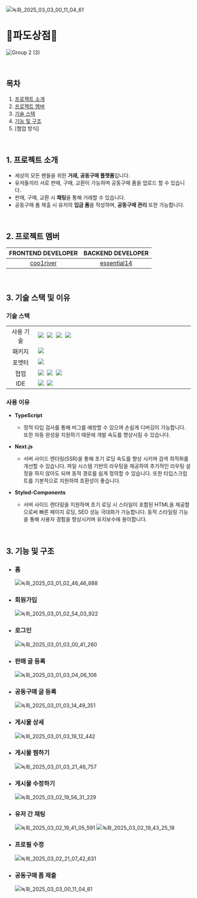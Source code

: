 ![녹화_2025_03_03_00_11_04_61](https://github.com/user-attachments/assets/a4a0d6bb-f37f-4807-b647-3cf1c6d395ff)<h1>🌊파도상점🌊</h1>

![Group 2 (3)](https://github.com/coo1river/PadoStore/assets/122965945/5fe9b7ca-54e5-4d0f-b466-068e56710d98)


<br>

## 목차

1. [프로젝트 소개](#intro)
2. [프로젝트 멤버](#team)
3. [기술 스택](#technology-stack)
4. [기능 및 구조](#function-and-structure)
5. [협업 방식]

<br>

## <span id="intro">1. 프로젝트 소개</span>

- 세상의 모든 팬들을 위한 **거래, 공동구매 플랫폼**입니다.
- 유저들끼리 서로 판매, 구매, 교환이 가능하며 공동구매 폼을 업로드 할 수 있습니다.
- 판매, 구매, 교환 시 **채팅**을 통해 거래할 수 있습니다.
- 공동구매 폼 제출 시 유저의 **입금 폼**을 작성하며, **공동구매 관리** 또한 가능합니다.

<br>

## <span id="team">2. 프로젝트 멤버

| **FRONTEND DEVELOPER** | **BACKEND DEVELOPER** |
| :---------------------:| :-------------------: |
| [coo1river](https://github.com/coo1river) | [essential14](https://github.com/essential14) |


	
<br>

## <span id="technology-stack">3. 기술 스택 및 이유

### 기술 스택

<table>
	<tr>
		<td align="center" width="100px">사용 기술</td>
		<td width="800px">
      <img src="https://img.shields.io/badge/TypeScript-3178C6?style=for-the-badge&logo=TypeScript&logoColor=white"/>&nbsp
		<img src="https://img.shields.io/badge/Next.js-000000?style=for-the-badge&logo=Next.js&logoColor=white"/>&nbsp
		<img src="https://img.shields.io/badge/Zustand-ebc334?style=for-the-badge&logo=Zustand&logoColor=white"/>&nbsp
		<img src="https://img.shields.io/badge/styled--components-DB7093?style=for-the-badge&logo=styled-components&logoColor=white"/>&nbsp
		</td>
	</tr>
	<tr>
		<td align="center">패키지</td>
		<td>
			<img src="https://img.shields.io/badge/npm-CB3837?style=for-the-badge&logo=NPM&logoColor=ffffff"/>&nbsp
		</td>
	</tr>
	<tr>
		<td align="center">포맷터</td>
		<td>
			<img src="https://img.shields.io/badge/Prettier-373338?style=for-the-badge&logo=Prettier&logoColor=ffffff"/>&nbsp
		</td>
	</tr>
	<tr>
		<td align="center">협업</td>
		<td>
			<img src="https://img.shields.io/badge/GitHub-181717?style=for-the-badge&logo=GitHub&logoColor=white"/>&nbsp
			<img src="https://img.shields.io/badge/Notion-5a5d69?style=for-the-badge&logo=Notion&logoColor=white"/>&nbsp
			<img src="https://img.shields.io/badge/Discord-4263f5?style=for-the-badge&logo=Discord&logoColor=white"/>&nbsp
		</td>
	<tr>
		<td align="center">IDE</td>
		<td>
		<img src="https://img.shields.io/badge/VSCode-007ACC?style=for-the-badge&logo=Visual%20Studio%20Code&logoColor=white"/>&nbsp
    <img src="https://img.shields.io/badge/IntelliJ IDEA-000000?style=for-the-badge&logo=intellijidea&logoColor=white"/>&nbsp
	</tr>
</table>

### 사용 이유
- **TypeScript**
  - 정적 타입 검사를 통해 버그를 예방할 수 있으며 손쉽게 디버깅이 가능합니다. 또한 자동 완성을 지원하기 때문에 개발 속도를 향상시킬 수 있습니다.
  
- **Next.js**
  - 서버 사이드 렌더링(SSR)을 통해 초기 로딩 속도를 향상 시키며 검색 최적화를 개선할 수 있습니다. 파일 시스템 기반의 라우팅을 제공하여 추가적인 라우팅 설정을 하지 않아도 되며 동적 경로를 쉽게 정의할 수 있습니다. 또한 타입스크립트를 기본적으로 지원하여 호환성이 좋습니다.

- **Styled-Components**
  - 서버 사이드 렌더링을 지원하며 초기 로딩 시 스타일이 포함된 HTML을 제공함으로써 빠른 페이지 로딩, SEO 성능 극대화가 가능합니다. 동적 스타일링 기능을 통해 사용자 경험을 향상시키며 유지보수에 용이합니다.


 <br>

## <span id="function-and-structure">3. 기능 및 구조

- ### 홈
  ![녹화_2025_03_01_02_46_46_688](https://github.com/user-attachments/assets/9e947728-b114-47de-b67d-72838404adb4)

- ### 회원가입
  ![녹화_2025_03_01_02_54_03_922](https://github.com/user-attachments/assets/123f72ee-3d57-4251-91fa-bd74b18c4bad)

- ### 로그인
  ![녹화_2025_03_01_03_00_41_260](https://github.com/user-attachments/assets/04880e19-f1d1-41ce-b42b-725a44e5151b)

- ### 판매 글 등록
  ![녹화_2025_03_01_03_04_06_106](https://github.com/user-attachments/assets/695a8686-721a-4cfc-956e-314e506b1834)

- ### 공동구매 글 등록
  ![녹화_2025_03_01_03_14_49_351](https://github.com/user-attachments/assets/316e8f9c-eaf2-44b2-ba8b-e1bb8f1b6a16)

- ### 게시물 상세
  ![녹화_2025_03_01_03_19_12_442](https://github.com/user-attachments/assets/11347877-f865-4cdf-8989-940428ec294e)

- ### 게시물 찜하기
  ![녹화_2025_03_01_03_21_46_757](https://github.com/user-attachments/assets/a6e99022-9b1c-4386-987c-3011df97fca0)

- ### 게시물 수정하기
  ![녹화_2025_03_02_19_56_31_229](https://github.com/user-attachments/assets/bb02e0b8-732e-41db-b275-b15974cc968a)

- ### 유저 간 채팅
  ![녹화_2025_03_02_19_41_05_591](https://github.com/user-attachments/assets/9219548a-5ef5-4bea-8156-da8258e76e0e)
  ![녹화_2025_03_02_19_43_25_18](https://github.com/user-attachments/assets/779d771a-ae19-4f3e-82f0-6b270c63d769)

- ### 프로필 수정
  ![녹화_2025_03_02_21_07_42_631](https://github.com/user-attachments/assets/a65a6ac4-60ea-43da-abf4-6f8e8d6f9910)

- ### 공동구매 폼 제출
  ![녹화_2025_03_03_00_11_04_61](https://github.com/user-attachments/assets/e5ed9b6e-c8b9-495b-8dd6-25a35fe913cd)

